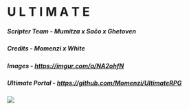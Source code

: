# U L T I M A T E

##### Scripter Team - Mumitza x Sačo x Ghetoven
##### Credits - Momenzi x White
##### Images - https://imgur.com/a/NA2ohfN
##### Ultimate Portal - https://github.com/Momenzi/UltimateRPG

<a href="https://www.patreon.com/Momenzi">
  <img src="https://i.ibb.co/Y0vQ3X3/80574430-756931808144126-5328218985831858176-n.jpg">
</a>
